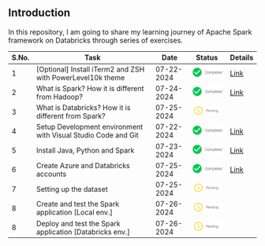 ## Introduction

In this repository, I am going to share my learning journey of Apache Spark framework on Databricks through series of exercises. 

| S.No. | Task                                                          | Date       | Status                                     | Details                                                        |
|-------|---------------------------------------------------------------|------------|--------------------------------------------|----------------------------------------------------------------|
| 1     | [Optional] Install iTerm2 and ZSH with PowerLevel10k theme    | 07-22-2024 | ![Completed](./images/icons/completed.png) | [Link](./docs/setup_dev_machine.md#terminal-setup)             |
| 2     | What is Spark? How it is different from Hadoop?               | 07-24-2024 | ![Completed](./images/icons/completed.png) | [Link](./docs/basics.md#what-is-spark)                         |
| 3     | What is Databricks? How it is different from Spark?           | 07-25-2024 | ![Pending](./images/icons/pending.png)     |                                                                |
| 4     | Setup Development environment with Visual Studio Code and Git | 07-22-2024 | ![Completed](./images/icons/completed.png) | [Link](./docs/setup_dev_machine.md#development-tools-setup)    |
| 5     | Install Java, Python and Spark                                | 07-23-2024 | ![Completed](./images/icons/completed.png) | [Link](./docs/setup_dev_machine.md#spark-setup)                |
| 6     | Create Azure and Databricks accounts                          | 07-25-2024 | ![Pending](./images/icons/completed.png)   | [Link](./docs/setup_dev_machine.md#azure-and-databricks-setup) |
| 7     | Setting up the dataset                                        | 07-25-2024 | ![Pending](./images/icons/pending.png)     |                                                                |
| 8     | Create and test the Spark application [Local env.]            | 07-26-2024 | ![Pending](./images/icons/pending.png)     |                                                                |
| 8     | Deploy and test the Spark application [Databricks env.]       | 07-26-2024 | ![Pending](./images/icons/pending.png)     |                                                                |
